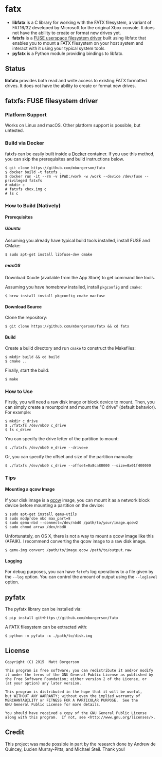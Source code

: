fatx
====
* **libfatx** is a C library for working with the FATX filesystem, a variant of
  FAT16/32 developed by Microsoft for the original Xbox console. It does not
  have the ability to create or format new drives yet.
* **fatxfs** is a [FUSE userspace filesystem
  driver](https://en.wikipedia.org/wiki/Filesystem_in_Userspace) built using
  libfatx that enables you to mount a FATX filesystem on your host system and
  interact with it using your typical system tools.
* **pyfatx** is a Python module providing bindings to libfatx.

Status
------
**libfatx** provides both read and write access to existing FATX formatted
drives. It does not have the ability to create or format new drives.

fatxfs: FUSE filesystem driver
------------------------------
### Platform Support
Works on Linux and macOS. Other platform support is possible, but untested.

### Build via Docker
fatxfs can be easily built inside a [Docker](https://www.docker.com/)
container. If you use this method, you can skip the prerequisites and
build instructions below.

    $ git clone https://github.com/mborgerson/fatx
    $ docker build -t fatxfs .
    $ docker run -it --rm -v $PWD:/work -w /work --device /dev/fuse --privileged fatxfs
    # mkdir c
    # fatxfs xbox.img c
    # ls c

### How to Build (Natively)
#### Prerequisites

##### Ubuntu
Assuming you already have typical build tools installed, install FUSE and CMake:

    $ sudo apt-get install libfuse-dev cmake

##### macOS
Download Xcode (available from the App Store) to get command line tools.

Assuming you have homebrew installed, install `pkgconfig` and `cmake`:

    $ brew install install pkgconfig cmake macfuse

#### Download Source
Clone the repository:

    $ git clone https://github.com/mborgerson/fatx && cd fatx

#### Build
Create a build directory and run `cmake` to construct the Makefiles:

    $ mkdir build && cd build
    $ cmake ..

Finally, start the build:

    $ make

### How to Use
Firstly, you will need a raw disk image or block device to mount. Then, you can
simply create a mountpoint and mount the "C drive" (default behavior). For
example:

    $ mkdir c_drive
    $ ./fatxfs /dev/nbd0 c_drive
    $ ls c_drive

You can specify the drive letter of the partition to mount:

    $ ./fatxfs /dev/nbd0 e_drive --drive=e

Or, you can specify the offset and size of the partition manually:

    $ ./fatxfs /dev/nbd0 c_drive --offset=0x8ca80000 --size=0x01f400000

### Tips
#### Mounting a qcow Image
If your disk image is a [qcow](https://en.wikipedia.org/wiki/Qcow) image, you
can mount it as a network block device before mounting a partition on the
device:

    $ sudo apt-get install qemu-utils
    $ sudo modprobe nbd max_part=8
    $ sudo qemu-nbd --connect=/dev/nbd0 /path/to/your/image.qcow2
    $ sudo chmod a+rwx /dev/nbd0

Unfortunately, on OS X, there is not a way to mount a qcow image like this
(AFAIK). I recommend converting the qcow image to a raw disk image.

    $ qemu-img convert /path/to/image.qcow /path/to/output.raw

#### Logging
For debug purposes, you can have `fatxfs` log operations to a file given by the
`--log` option. You can control the amount of output using the `--loglevel`
option.

pyfatx
------
The pyfatx library can be installed via:

    $ pip install git+https://github.com/mborgerson/fatx

A FATX filesystem can be extracted with:

    $ python -m pyfatx -x ./path/to/disk.img

License
-------

    Copyright (C) 2015  Matt Borgerson

    This program is free software; you can redistribute it and/or modify
    it under the terms of the GNU General Public License as published by
    the Free Software Foundation; either version 2 of the License, or
    (at your option) any later version.

    This program is distributed in the hope that it will be useful,
    but WITHOUT ANY WARRANTY; without even the implied warranty of
    MERCHANTABILITY or FITNESS FOR A PARTICULAR PURPOSE.  See the
    GNU General Public License for more details.

    You should have received a copy of the GNU General Public License
    along with this program.  If not, see <http://www.gnu.org/licenses/>.

Credit
------
This project was made possible in part by the research done by Andrew de
Quincey, Lucien Murray-Pitts, and Michael Steil. Thank you!
